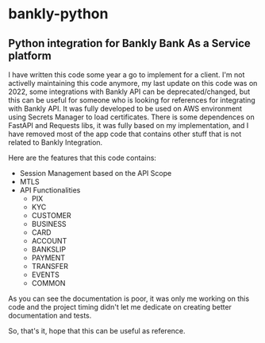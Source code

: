 # bankly-python
## Python integration for Bankly Bank As a Service platform

I have written this code some year a go to implement for a client.
I'm not activelly maintaining this code anymore, my last update on this code was on 2022, some integrations with Bankly API can be deprecated/changed, but this can be useful for someone who is looking for references for integrating with Bankly API.
It was fully developed to be used on AWS environment using Secrets Manager to load certificates.
There is some dependences on FastAPI and Requests libs, it was fully based on my implementation, and I have removed most of the app code that contains other stuff that is not related to Bankly Integration.

Here are the features that this code contains:

- Session Management based on the API Scope
- MTLS
- API Functionalities
    - PIX
    - KYC
    - CUSTOMER
    - BUSINESS
    - CARD
    - ACCOUNT
    - BANKSLIP
    - PAYMENT
    - TRANSFER
    - EVENTS
    - COMMON

As you can see the documentation is poor, it was only me working on this code and the project timing didn't let me dedicate on creating better documentation and tests.

So, that's it, hope that this can be useful as reference.


